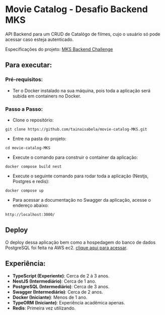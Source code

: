 # Movie Catalog - Desafio Backend MKS
API Backend para um CRUD de Catalógo de filmes, cujo o usuário só pode acessar caso esteja autenticado.

Especificações do projeto: [MKS Backend Challenge](https://github.com/MKS-desenvolvimento-de-sistemas/mks-backend-challenge)

## Para executar:
### Pré-requisitos:
   - Ter o Docker instalado na sua máquina, pois toda a aplicação será subida em containers no Docker.

### Passo a Passo:
   - Clone o repositório:
   ```
   git clone https://github.com/tainaisabela/movie-catalog-MKS.git
   ```
   - Entre na pasta do projeto:
   ```
   cd movie-catalog-MKS
   ```
   - Execute o comando para construir o container da aplicação:
   ```
   docker compose build nest
   ```
   - Execute o seguinte comando para rodar toda a aplicação (Nestjs, Postgres e redis):
   ```
   docker compose up
   ```
   - Para acessar a documentação no Swagger da aplicação, acesse o endereço abaixo: 
   ```
   http://localhost:3000/
   ```
## Deploy
  O deploy dessa aplicação bem como a hospedagem do banco de dados PostgreSQL foi feita na AWS ec2. [clique aqui para acessar](https://movie-catalog-mks.onrender.com/).

## Experiência:
- <strong>TypeScript (Experiente)</strong>: Cerca de 2 à 3 anos.
- <strong>NestJS (Intermediário)</strong>: Cerca de 1 ano.
- <strong>PostgreSQL (Intermediário)</strong>: Cerca de 3 anos.
- <strong>Swagger (Intermediário)</strong>: Cerca de 2 anos.
- <strong>Docker (Iniciante)</strong>: Menos de 1 ano.
- <strong>TypeORM (Iniciante)</strong>: Experiência acadêmica apenas.
- <strong>Redis</strong>: Primeira vez utilizando.


